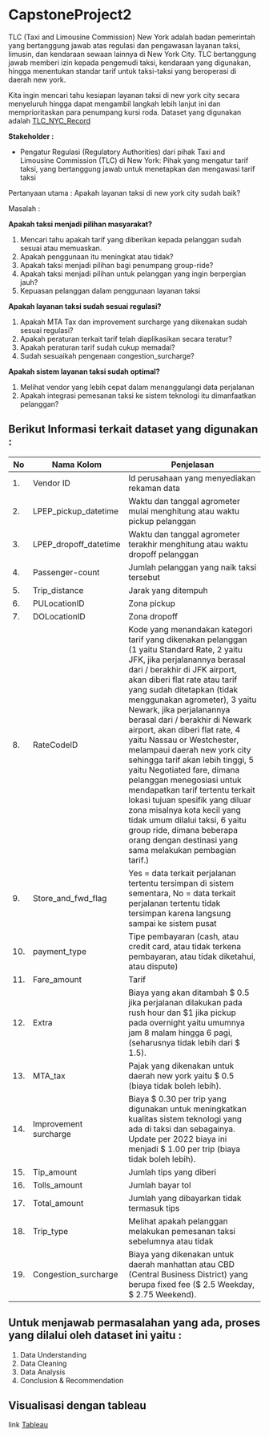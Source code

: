 # CapstoneProject2

TLC (Taxi and Limousine Commission) New York adalah badan pemerintah yang bertanggung jawab atas regulasi dan pengawasan layanan taksi, limusin, dan kendaraan sewaan lainnya di New York City. TLC bertanggung jawab memberi izin kepada pengemudi taksi, kendaraan yang digunakan, hingga menentukan standar tarif untuk taksi-taksi yang beroperasi di daerah new york.

Kita ingin mencari tahu kesiapan layanan taksi di new york city secara menyeluruh hingga dapat mengambil langkah lebih lanjut ini dan memprioritaskan para penumpang kursi roda.
Dataset yang digunakan adalah [TLC_NYC_Record](https://github.com/sylvialysn/CapstoneProject2/blob/main/NYC%20TLC%20Trip%20Record.csv)



**Stakeholder :**
- Pengatur Regulasi (Regulatory Authorities) dari pihak Taxi and Limousine Commission (TLC) di New York: Pihak yang mengatur tarif taksi, yang bertanggung jawab untuk menetapkan dan mengawasi tarif taksi

Pertanyaan utama : Apakah layanan taksi di new york city sudah baik? 

Masalah : 

**Apakah taksi menjadi pilihan masyarakat?**
1. Mencari tahu apakah tarif yang diberikan kepada pelanggan sudah sesuai atau memuaskan. 
2. Apakah penggunaan itu meningkat atau tidak?
3. Apakah taksi menjadi pilihan bagi penumpang group-ride? 
4. Apakah taksi menjadi pilihan untuk pelanggan yang ingin berpergian jauh?
5. Kepuasan pelanggan dalam penggunaan layanan taksi

**Apakah layanan taksi sudah sesuai regulasi?**
1. Apakah MTA Tax dan improvement surcharge yang dikenakan sudah sesuai regulasi?
2. Apakah peraturan terkait tarif telah diaplikasikan secara teratur?
3. Apakah peraturan tarif sudah cukup memadai?
4. Sudah sesuaikah pengenaan congestion_surcharge?

**Apakah sistem layanan taksi sudah optimal?**

1. Melihat vendor yang lebih cepat dalam menanggulangi data perjalanan
2. Apakah integrasi pemesanan taksi ke sistem teknologi itu dimanfaatkan pelanggan?

## Berikut Informasi terkait dataset yang digunakan :
No |Nama Kolom | Penjelasan |
|---|---------|-----------------------------------------------------------------------------------------|
|1. |Vendor ID | Id perusahaan yang menyediakan rekaman data
|2. |LPEP_pickup_datetime | Waktu dan tanggal agrometer mulai menghitung atau waktu pickup pelanggan
|3. | LPEP_dropoff_datetime | Waktu dan tanggal agrometer terakhir menghitung atau waktu dropoff pelanggan
|4. |Passenger-count | Jumlah pelanggan yang naik taksi tersebut
|5. |Trip_distance | Jarak yang ditempuh
|6. |PULocationID | Zona pickup
|7. |DOLocationID | Zona dropoff
|8. |RateCodeID |Kode yang menandakan kategori tarif yang dikenakan pelanggan (1 yaitu Standard Rate, 2 yaitu JFK, jika perjalanannya berasal dari / berakhir di JFK airport, akan diberi flat rate atau tarif yang sudah ditetapkan (tidak menggunakan agrometer), 3 yaitu Newark, jika perjalanannya berasal dari / berakhir di Newark airport, akan diberi flat rate, 4 yaitu Nassau or Westchester, melampaui daerah new york city sehingga tarif akan lebih tinggi, 5 yaitu Negotiated fare, dimana pelanggan menegosiasi untuk mendapatkan tarif tertentu terkait lokasi tujuan spesifik yang diluar zona misalnya kota kecil yang tidak umum dilalui taksi, 6 yaitu group ride, dimana beberapa orang dengan destinasi yang sama melakukan pembagian tarif.)   
|9. |Store_and_fwd_flag | Yes = data terkait perjalanan tertentu tersimpan di sistem sementara, No = data terkait perjalanan tertentu tidak tersimpan karena langsung sampai ke sistem pusat
|10. |payment_type | Tipe pembayaran (cash, atau credit card, atau tidak terkena pembayaran, atau tidak diketahui, atau dispute)
|11. |Fare_amount | Tarif  
|12. |Extra | Biaya yang akan ditambah \$ 0.5  jika perjalanan dilakukan pada rush hour dan $1 jika pickup pada overnight yaitu umumnya jam 8 malam hingga 6 pagi,(seharusnya tidak lebih dari \$ 1.5).
|13. |MTA_tax | Pajak yang dikenakan untuk daerah new york yaitu \$ 0.5 (biaya tidak boleh lebih).
|14. |Improvement surcharge | Biaya \$ 0.30 per trip yang digunakan untuk meningkatkan kualitas sistem teknologi yang ada di taksi dan sebagainya. Update per 2022 biaya ini menjadi \$ 1.00 per trip (biaya tidak boleh lebih).
|15. |Tip_amount | Jumlah tips yang diberi 
|16. |Tolls_amount | Jumlah bayar tol
|17. |Total_amount | Jumlah yang dibayarkan tidak termasuk tips
|18. |Trip_type | Melihat apakah pelanggan melakukan pemesanan taksi sebelumnya atau tidak
|19. |Congestion_surcharge | Biaya yang dikenakan untuk daerah manhattan atau CBD (Central Business District) yang berupa fixed fee (\$ 2.5  Weekday, \$ 2.75  Weekend).



## Untuk menjawab permasalahan yang ada, proses yang dilalui oleh dataset ini yaitu : 
1. Data Understanding
2. Data Cleaning
3. Data Analysis
4. Conclusion & Recommendation

## Visualisasi dengan tableau
link [Tableau](https://public.tableau.com/app/profile/sylvia.sinnelius/viz/TLC_NYC_Capstone2/utama?publish=yes)
